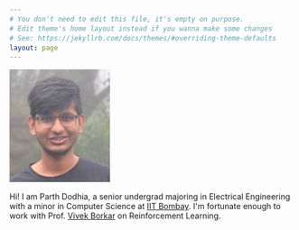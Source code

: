 ```yaml
---
# You don't need to edit this file, it's empty on purpose.
# Edit theme's home layout instead if you wanna make some changes
# See: https://jekyllrb.com/docs/themes/#overriding-theme-defaults
layout: page
---
```



<img src="/MHBLWR-photo.JPG" alt="Parth" style="max-width:241px;max-height:200px">

Hi! I am Parth Dodhia, a senior undergrad majoring in Electrical Engineering with a minor in Computer Science at [IIT Bombay](https://www.ee.iitb.ac.in/).
I'm fortunate enough to work with Prof. [Vivek Borkar](https://www.ee.iitb.ac.in/web/people/faculty/home/borkar) on Reinforcement Learning.
